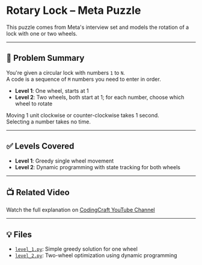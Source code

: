 # Rotary Lock – Meta Puzzle

This puzzle comes from Meta's interview set and models the rotation of a lock with one or two wheels.

---

## 📘 Problem Summary

You're given a circular lock with numbers `1` to `N`.  
A code is a sequence of `M` numbers you need to enter in order.

- **Level 1**: One wheel, starts at 1
- **Level 2**: Two wheels, both start at 1; for each number, choose which wheel to rotate

Moving 1 unit clockwise or counter-clockwise takes 1 second.  
Selecting a number takes no time.

---

## ✅ Levels Covered
- **Level 1**: Greedy single wheel movement
- **Level 2**: Dynamic programming with state tracking for both wheels

---

## 📺 Related Video
Watch the full explanation on [CodingCraft YouTube Channel](https://www.youtube.com/@CodingCraftChannel)

---

## 💡 Files

- [`level_1.py`](level_1.py): Simple greedy solution for one wheel
- [`level_2.py`](level_2.py): Two-wheel optimization using dynamic programming
